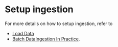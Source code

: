 # Setup ingestion

For more details on how to setup ingestion, refer to 

* [Load Data](../pinot-components/segment.md#creating-a-segment) 
* [Batch DataIngestion In Practice](../how-to/batch-data-ingestion-in-practice.md).


